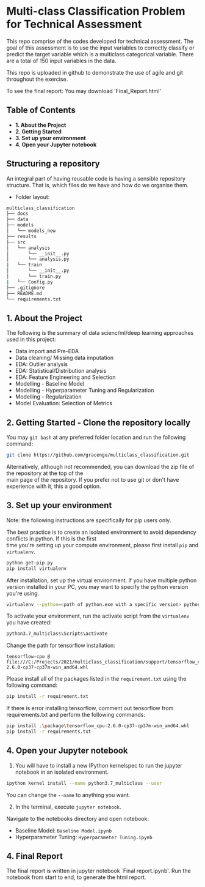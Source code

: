 # Multi-class Classification Problem for Technical Assessment

This repo comprise of the codes developed for technical assessment. The goal of this assessment is to use the 
input variables to correctly classify or predict the target variable which is a multiclass categorical variable. 
There are a total of 150 input variables in the data. 

This repo is uploaded in github to demonstrate the use of agile and git throughout the exercise. 

To see the final report: You may download 'Final_Report.html'

## Table of Contents
* **1. About the Project**
* **2. Getting Started**
* **3. Set up your environment**
* **4. Open your Jupyter notebook**

## Structuring a repository
An integral part of having reusable code is having a sensible repository structure. That is, which files do we have and how do we organise them.
- Folder layout:
```bash
multiclass_classification
├── docs
├── data
├── models
│   └── models_new
├── results
├── src
│   └── analysis
│       └── __init__.py
│       └── analysis.py
|   └── train
│       └── __init__.py
│       └── train.py
|   └── Config.py
├── .gitignore
├── README.md
└── requirements.txt
```

## 1. About the Project
The following is the summary of data scienc/ml/deep learning approaches used in this project:
  - Data import and Pre-EDA 
  - Data cleaning/ Missing data imputation 
  - EDA: Outlier analysis 
  - EDA: Statistical/Distribution analysis </li>
  - EDA: Feature Engineering and Selection 
  - Modelling - Baseline Model 
  - Modelling - Hyperparameter Tuning and Regularization
  - Modelling - Regularization 
  - Model Evaluation: Selection of Metrics 
  

## 2. Getting Started - Clone the repository locally

You may `git bash` at any preferred folder location and run the following command:

```bash
git clone https://github.com/gracengu/multiclass_classification.git
```
  
Alternatively, although not recommended, you can download the zip file of the repository at the top of the \
main page of the repository. If you prefer not to use git or don't have experience with it, this a good option.  

## 3. Set up your environment

Note: the following instructions are specifically for pip users only. 

The best practice is to create an isolated environment to avoid dependency conflicts in python. If this is the first \
time you're setting up your compute environment, please first install `pip` and `virtualenv`. 

```bash
python get-pip.py
pip install virtualenv
```

After installation, set up the virtual environment. If you have multiple python version installed in your PC, you may 
want to specify the python version you're using.

```bash
virtualenv --python=<path of python.exe with a specific version> python3.7_multiclass
```

To activate your environment, run the activate script from the `virtualenv` you have created: 

```bash
python3.7_multiclass\Scripts\activate
```

Change the path for tensorflow installation: 

```text
tensorflow-cpu @ file:///C:/Projects/2021/multiclass_classification/support/tensorflow_cpu-2.6.0-cp37-cp37m-win_amd64.whl
```

Please install all of the packages listed in the `requirement.txt` using the following command:

```bash
pip install -r requirement.txt
```

If there is error installing tensorflow, comment out tensorflow from requirements.txt and perform the following commands: 

```bash
pip install .\package\tensorflow_cpu-2.6.0-cp37-cp37m-win_amd64.whl
pip install -r requirements.txt
```

## 4. Open your Jupyter notebook

1. You will have to install a new IPython kernelspec to run the jupyter notebook in an isolated environment.
    
```bash
ipython kernel install --name python3.7_multiclass --user
```

You can change the `--name` to anything you want.

2. In the terminal, execute `jupyter notebook`.

Navigate to the notebooks directory and open notebook:
  - Baseline Model: `Baseline Model.ipynb`
  - Hyperparameter Tuning: `Hyperparameter Tuning.ipynb`

## 4. Final Report

The final report is written in jupyter notebook `Final report.ipynb'. Run the notebook from start
to end, to generate the html report. 
    

